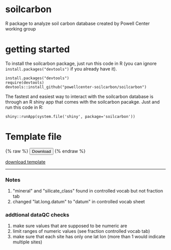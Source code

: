 # soilcarbon
R package to analyze soil carbon database created by Powell Center working group

# getting started
To install the soilcarbon package, just run this code in R (you can ignore `install.packages("devtools")` if you already have it).
```{r}
install.packages("devtools")
require(devtools)
devtools::install_github("powellcenter-soilcarbon/soilcarbon")
```
The fastest and easiest way to interact with the soilcarbon database is through an R shiny app that comes with the soilcarbon pacakge. Just and run this code in R:
```{r}
shiny::runApp(system.file('shiny', package='soilcarbon'))
```
 # Template file
 {% raw %}
<button onclick="window.open('soilcarbon/inst/extdata/Master_template.xlsx')">Download</button>
{% endraw %}

 [download template](https://github.com/powellcenter-soilcarbon/soilcarbon/blob/master/inst/extdata/Master_template.xlsx)


---


### Notes
1. "mineral" and "silicate_class" found in controlled vocab but not fraction tab
1. changed "lat.long.datum" to "datum" in controlled vocab sheet

### addtional dataQC checks
1. make sure values that are supposed to be numeric are 
1. limit ranges of numeric values (see fraction controlled vocab tab)
1. make sure that each site has only one lat lon (more than 1 would indicate multiple sites)
